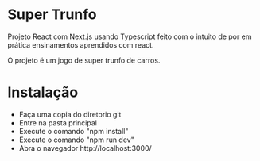 # Super Trunfo
Projeto React com Next.js usando Typescript feito com o intuito de por em prática
ensinamentos aprendidos com react.

O projeto é um jogo de super trunfo de carros.

# Instalação

- Faça uma copia do diretorio git
- Entre na pasta principal
- Execute o comando "npm install"
- Execute o comando "npm run dev" 
- Abra o navegador http://localhost:3000/
